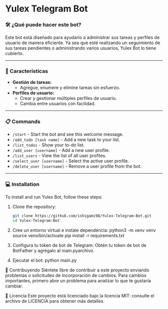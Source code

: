 # Yulex Telegram Bot

### 🛠️ ¿Qué puede hacer este bot?

Este bot está diseñado para ayudarlo a administrar sus tareas y perfiles de usuario de manera eficiente. Ya sea que esté realizando un seguimiento de sus tareas pendientes o administrando varios usuarios, Yulex Bot lo tiene cubierto.

---

### 🚀 Características

- **Gestión de tareas:** 
  - Agregue, enumere y elimine tareas sin esfuerzo.
- **Perfiles de usuario:**
  - Crear y gestionar múltiples perfiles de usuario.
  - Cambia entre usuarios con facilidad.

---

### 📋 Commands

- `/start` - Start the bot and see this welcome message.
- `/add_todo [task name]` - Add a new task to your list.
- `/list_todos` - Show your to-do list.
- `/add_user [username]` - Add a new user profile.
- `/list_users` - View the list of all user profiles.
- `/select_user [username]` - Select the active user profile.
- `/delete_user [username]` - Remove a user profile from the bot.

---

### 💻 Installation

To install and run Yulex Bot, follow these steps:

1. Clone the repository:

   ```bash
   git clone https://github.com/ishigami98/Yulex-Telegram-Bot.git
   cd Yulex-Telegram-Bot

2. Cree un entorno virtual e instale dependencia:
   python3 -m venv venv
   source venv/bin/activate
   pip install -r requirements.txt

3. Configura tu token de bot de Telegram:
   Obtén tu token de bot de BotFather y agrégalo al main.pyarchivo.

4. Ejecutar el bot:
   python main.py


👥 Contribuyendo
Siéntete libre de contribuir a este proyecto enviando problemas o solicitudes de incorporación de cambios. Para cambios importantes, primero abre un problema para analizar lo que te gustaría cambiar.

📄 Licencia
Este proyecto está licenciado bajo la licencia MIT: consulte el archivo de LICENCIA para obtener más detalles.